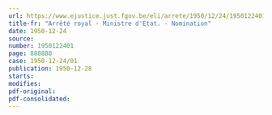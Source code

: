```yaml
---
url: https://www.ejustice.just.fgov.be/eli/arrete/1950/12/24/1950122401/justel
title-fr: "Arrêté royal - Ministre d'Etat. - Nomination"
date: 1950-12-24
source:
number: 1950122401
page: 888888
case: 1950-12-24/01
publication: 1950-12-28
starts:
modifies:
pdf-original:
pdf-consolidated:
---
```


